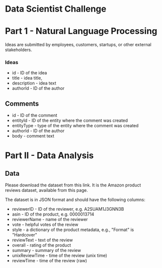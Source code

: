 # Data Scientist Challenge

# Part 1 - Natural Language Processing
Ideas are submitted by employees, customers, startups, or other external stakeholders.

### Ideas
- id - ID of the idea
- title - idea title,
- description - idea text
- authorId - ID of the author
## Comments
- id - ID of the comment
- entityId - ID of the entity where the comment was created 
- entityType - type of the entity where the comment was created  
- authorId - ID of the author
- body - comment text 


# Part II - Data Analysis
## Data
Please download the dataset from this link. It is the Amazon product reviews dataset, available from this page.

The dataset is in JSON format and should have the following columns:
- reviewerID - ID of the reviewer, e.g. A2SUAM1J3GNN3B
- asin - ID of the product, e.g. 0000013714
- reviewerName - name of the reviewer
- vote - helpful votes of the review
- style - a dictionary of the product metadata, e.g., "Format" is "Hardcover"
- reviewText - text of the review
- overall - rating of the product
- summary - summary of the review
- unixReviewTime - time of the review (unix time)
- reviewTime - time of the review (raw)
